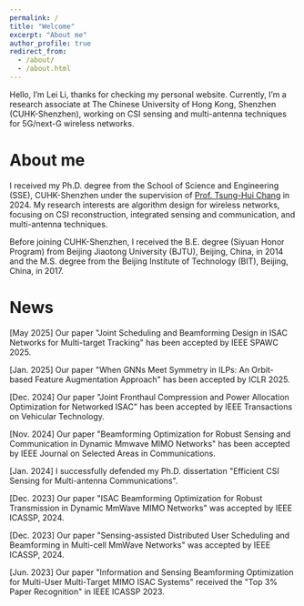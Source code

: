 ```yaml
---
permalink: /
title: "Welcome"
excerpt: "About me"
author_profile: true
redirect_from: 
  - /about/
  - /about.html
---
```


Hello, I’m Lei Li, thanks for checking my personal website. Currently, I’m a research associate at The Chinese University of Hong Kong, Shenzhen (CUHK-Shenzhen), working on CSI sensing and multi-antenna techniques for 5G/next-G wireless networks.

About me
======
I received my Ph.D. degree from the School of Science and Engineering (SSE), CUHK-Shenzhen under the supervision of [Prof. Tsung-Hui Chang](https://myweb.cuhk.edu.cn/changtsunghui/Home/Index) in 2024. My research interests are algorithm design for wireless networks, focusing on CSI reconstruction, integrated sensing and communication, and multi-antenna techniques. 

Before joining CUHK-Shenzhen, I received the B.E. degree (Siyuan Honor Program) from Beijing Jiaotong University (BJTU), Beijing, China, in 2014 and the M.S. degree from the Beijing Institute of Technology (BIT), Beijing, China, in 2017.

News
======
\[May 2025\] Our paper "Joint Scheduling and Beamforming Design in ISAC Networks for Multi-target Tracking" has been accepted by IEEE SPAWC 2025.

\[Jan. 2025\] Our paper "When GNNs Meet Symmetry in ILPs: An Orbit-based Feature Augmentation Approach" has been accepted by ICLR 2025.

\[Dec. 2024\] Our paper "Joint Fronthaul Compression and Power Allocation Optimization for Networked ISAC" has been accepted by IEEE Transactions on Vehicular Technology.

\[Nov. 2024\] Our paper "Beamforming Optimization for Robust Sensing and Communication in Dynamic Mmwave MIMO Networks" has been accepted by IEEE Journal on Selected Areas in Communications.

\[Jan. 2024\] I successfully defended my Ph.D. dissertation "Efficient CSI Sensing for Multi-antenna Communications".

\[Dec. 2023\] Our paper "ISAC Beamforming Optimization for Robust Transmission in Dynamic MmWave MIMO Networks" was accepted by IEEE ICASSP, 2024.

\[Dec. 2023\] Our paper "Sensing-assisted Distributed User Scheduling and Beamforming in Multi-cell MmWave Networks" was accepted by IEEE ICASSP, 2024.

\[Jun. 2023\] Our paper "Information and Sensing Beamforming Optimization for Multi-User Multi-Target MIMO ISAC Systems" received the "Top 3% Paper Recognition" in IEEE ICASSP 2023.

